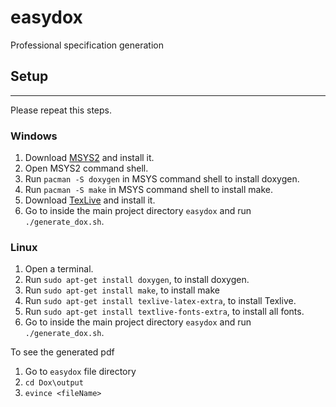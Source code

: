 # easydox
Professional specification generation

## Setup
***

Please repeat this steps.

### Windows

1. Download [MSYS2](https://github.com/msys2/msys2-installer/releases/download/2020-06-02/msys2-x86_64-20200602.exe) and install it.
2. Open MSYS2 command shell.
3. Run `pacman -S doxygen` in MSYS command shell to install doxygen.
4. Run `pacman -S make` in MSYS command shell to install make.
5. Download [TexLive](http://mirror.ctan.org/systems/texlive/tlnet/install-tl-windows.exe) and install it.
6. Go to inside the main project directory `easydox` and run `./generate_dox.sh`.
   



### Linux
1. Open a terminal.
2. Run `sudo apt-get install doxygen`, to install doxygen.
3. Run `sudo apt-get install make`, to install make
4. Run `sudo apt-get install texlive-latex-extra`, to install Texlive.
5. Run `sudo apt-get install textlive-fonts-extra`, to install all fonts.
6. Go to inside the main project directory `easydox` and run `./generate_dox.sh`.


To see the generated pdf

1. Go to `easydox` file directory
2. `cd Dox\output`
3. `evince <fileName>`
